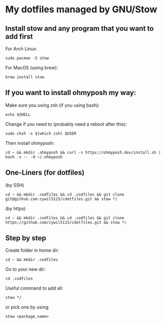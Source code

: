 # My dotfiles managed by GNU/Stow

## Install stow and any program that you want to add first

For Arch Linux:
```
sudo pacman -S stow
```
For MacOS (using brew):
```
brew install stow
```
## If you want to install ohmyposh my way:

Make sure you using zsh (if you using bash):
```
echo $SHELL
```
Change if you need to (probably need a reboot after this):
```
sudo chsh -s $(which zsh) $USER
```
Then install ohmyposh:
```
cd ~ && mkdir .ohmyposh && curl -s https://ohmyposh.dev/install.sh | bash -s -- -d ~/.ohmyposh
```
## One-Liners (for dotfiles)

(by SSH)

```
cd ~ && mkdir .codfiles && cd .codfiles && git clone git@github.com:cywil5115/cdotfiles.git && stow */
```
(by https)

```
cd ~ && mkdir .codfiles && cd .codfiles && git clone https://github.com/cywil5115/cdotfiles.git && stow */
```

## Step by step

Create folder in home dir:
```
cd ~ && mkdir .codfiles
```
Go to your new dir:
```
cd .codfiles
```
Useful command to add all:
```
stow */
```
or pick one by using:
```
stow <package_name>
```

